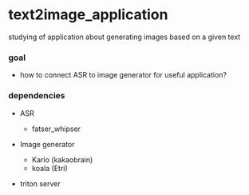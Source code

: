 # text2image_application
studying of application about generating images based on a given text


### goal 
- how to connect ASR to image generator for useful application?

### dependencies
- ASR
    - fatser_whipser
- Image generator
    - Karlo (kakaobrain)
    - koala (Etri)

- triton server
